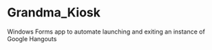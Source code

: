 # Grandma_Kiosk
Windows Forms app to automate launching and exiting an instance of Google Hangouts 
